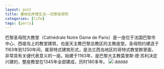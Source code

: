 ```yaml
---
layout: post
title: 塞纳左岸慢生活——巴黎圣母院
categories: [life]
tags: [paris]
---
```


巴黎圣母院大教堂（Cathédrale Notre Dame de Paris）是一座位于法国巴黎市中心、西堤岛上的教堂建筑，也是天主教巴黎总教区的主教座堂。圣母院约建造于1163年到1250年间，属哥特式建筑形式，是法兰西岛地区的哥特式教堂群里面，非常具有关键代表意义的一座。始建于1163年，是巴黎大主教莫里斯·德·苏利决定兴建的，整座教堂在1345年全部建成，历时180多年。
![]({{site.cdn_url}}/20130501Malaysia/IMG_2214.JPG)
ddddd


